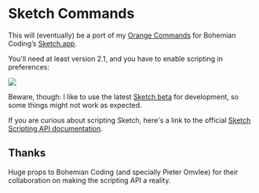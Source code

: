 # Sketch Commands

This will (eventually) be a port of my [Orange Commands](http://orangecommands.com) for Bohemian Coding’s [Sketch.app](http://bohemiancoding.com/sketch/).

You'll need at least version 2.1, and you have to enable scripting in preferences:

![](https://www.evernote.com/shard/s1/sh/e2dc2931-1c5a-439d-aa83-ee639e2536ec/f8ebf605475df39a6e8d08a7ba9f33db/res/5b4ada8a-1a24-4425-8c94-4afdd9759cf2/skitch.png)


Beware, though: I like to use the latest [Sketch beta](http://www.bohemiancoding.com/sketch/beta/) for development, so some things might not work as expected.

If you are curious about scripting Sketch, here's a link to the official [Sketch Scripting API documentation](http://bohemiancoding.com/sketch/scripting/).


## Thanks

Huge props to Bohemian Coding (and specially Pieter Omvlee) for their collaboration on making the scripting API a reality.